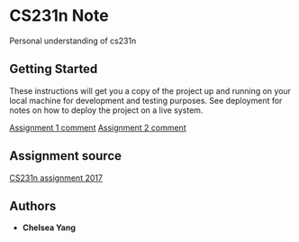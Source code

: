 # CS231n Note

Personal understanding of cs231n

## Getting Started

These instructions will get you a copy of the project up and running on your local machine for development and testing purposes. See deployment for notes on how to deploy the project on a live system.



[Assignment 1 comment](https://github.com/yangyuchelsea/cs231n-note/blob/master/Assignment1/Readme.md)
[Assignment 2 comment](https://github.com/yangyuchelsea/cs231n-note/blob/master/Assignment%202/readme.md)


## Assignment source

[CS231n assignment 2017](http://cs231n.github.io)


## Authors

* **Chelsea Yang** 


